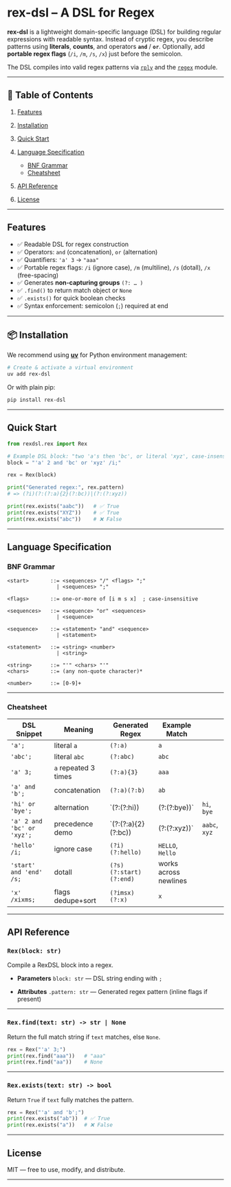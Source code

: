 # rex-dsl – A DSL for Regex

**rex-dsl** is a lightweight domain-specific language (DSL) for building regular expressions with readable syntax.
Instead of cryptic regex, you describe patterns using **literals**, **counts**, and operators **`and`** / **`or`**.
Optionally, add **portable regex flags** (`/i`, `/m`, `/s`, `/x`) just before the semicolon.

The DSL compiles into valid regex patterns via [`rply`](https://pypi.org/project/rply/) and the [`regex`](https://pypi.org/project/regex/) module.

---

## 📑 Table of Contents

1. [Features](#-features)
2. [Installation](#-installation)
3. [Quick Start](#-quick-start)
4. [Language Specification](#-language-specification)

   * [BNF Grammar](#bnf-grammar)
   * [Cheatsheet](#cheatsheet)
5. [API Reference](#-api-reference)
6. [License](#-license)

---

## Features

* ✅ Readable DSL for regex construction
* ✅ Operators: `and` (concatenation), `or` (alternation)
* ✅ Quantifiers: `'a' 3` → `"aaa"`
* ✅ Portable regex flags: `/i` (ignore case), `/m` (multiline), `/s` (dotall), `/x` (free-spacing)
* ✅ Generates **non-capturing groups** `(?: … )`
* ✅ `.find()` to return match object or `None`
* ✅ `.exists()` for quick boolean checks
* ✅ Syntax enforcement: semicolon (`;`) required at end

---

## 📦 Installation

We recommend using [**uv**](https://github.com/astral-sh/uv) for Python environment management:

```bash
# Create & activate a virtual environment
uv add rex-dsl
```

Or with plain pip:

```bash
pip install rex-dsl
```

---

## Quick Start

```python
from rexdsl.rex import Rex

# Example DSL block: "two 'a's then 'bc', or literal 'xyz', case-insensitive"
block = "'a' 2 and 'bc' or 'xyz' /i;"

rex = Rex(block)

print("Generated regex:", rex.pattern)
# => (?i)(?:(?:a){2}(?:bc))|(?:(?:xyz))

print(rex.exists("aabc"))   # ✅ True
print(rex.exists("XYZ"))    # ✅ True
print(rex.exists("abc"))    # ❌ False
```

---

## Language Specification

### BNF Grammar

```
<start>       ::= <sequences> "/" <flags> ";"
                | <sequences> ";"

<flags>       ::= one-or-more of [i m s x]  ; case-insensitive

<sequences>   ::= <sequence> "or" <sequences>
                | <sequence>

<sequence>    ::= <statement> "and" <sequence>
                | <statement>

<statement>   ::= <string> <number>
                | <string>

<string>      ::= "'" <chars> "'"
<chars>       ::= (any non-quote character)*

<number>      ::= [0-9]+
```

---

### Cheatsheet

| DSL Snippet                | Meaning              | Generated Regex        | Example Match         |               |
| -------------------------- | -------------------- | ---------------------- | --------------------- | ------------- |
| `'a';`                     | literal `a`          | `(?:a)`                | `a`                   |               |
| `'abc';`                   | literal `abc`        | `(?:abc)`              | `abc`                 |               |
| `'a' 3;`                   | `a` repeated 3 times | `(?:a){3}`             | `aaa`                 |               |
| `'a' and 'b';`             | concatenation        | `(?:a)(?:b)`           | `ab`                  |               |
| `'hi' or 'bye';`           | alternation          | \`(?:(?\:hi))          | (?:(?\:bye))\`        | `hi`, `bye`   |
| `'a' 2 and 'bc' or 'xyz';` | precedence demo      | \`(?:(?\:a){2}(?\:bc)) | (?:(?\:xyz))\`        | `aabc`, `xyz` |
| `'hello' /i;`              | ignore case          | `(?i)(?:hello)`        | `HELLO`, `Hello`      |               |
| `'start' and 'end' /s;`    | dotall               | `(?s)(?:start)(?:end)` | works across newlines |               |
| `'x' /xixms;`              | flags dedupe+sort    | `(?imsx)(?:x)`         | `x`                   |               |

---

## API Reference

### `Rex(block: str)`

Compile a RexDSL block into a regex.

* **Parameters**
  `block: str` — DSL string ending with `;`

* **Attributes**
  `.pattern: str` — Generated regex pattern (inline flags if present)

---

### `Rex.find(text: str) -> str | None`

Return the full match string if `text` matches, else `None`.

```python
rex = Rex("'a' 3;")
print(rex.find("aaa"))   # "aaa"
print(rex.find("aa"))    # None
```

---

### `Rex.exists(text: str) -> bool`

Return `True` if `text` fully matches the pattern.

```python
rex = Rex("'a' and 'b';")
print(rex.exists("ab"))  # ✅ True
print(rex.exists("a"))   # ❌ False
```

---

## License

MIT — free to use, modify, and distribute.

---

